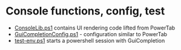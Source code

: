 # Console functions, config, test

- [ConsoleLib.ps1](ConsoleLib.ps1) contains UI rendering code lifted from PowerTab
- [GuiCompletionConfig.ps1](GuiCompletionConfig.ps1) - configuration similar to PowerTab
- [test-env.ps1](test-env.ps1) starts a powershell session with GuiCompletion
